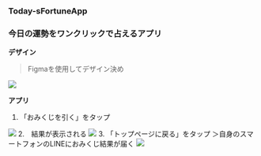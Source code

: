 ### Today-sFortuneApp
### 今日の運勢をワンクリックで占えるアプリ

**デザイン**
> Figmaを使用してデザイン決め
<img src="https://miki-aliyas.github.io/img/figma1.png">

**アプリ**
1. 「おみくじを引く」をタップ
<img src="https://miki-aliyas.github.io/img/omikuji-app1.png">
2.　結果が表示される
<img src="https://miki-aliyas.github.io/img/omikuji-app2.png">
3. 「トップページに戻る」をタップ
＞自身のスマートフォンのLINEにおみくじ結果が届く
<img src="https://miki-aliyas.github.io/img/omikuji-app3.jpeg">
